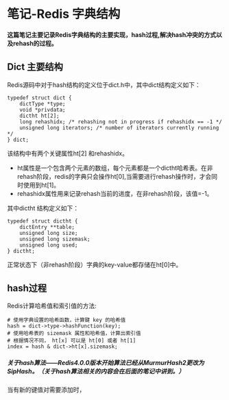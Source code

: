 # 笔记-Redis 字典结构

#### 这篇笔记主要记录Redis字典结构的主要实现，hash过程,解决hash冲突的方式以及rehash的过程。

## Dict 主要结构

Redis源码中对于hash结构的定义位于dict.h中，其中dict结构定义如下：
```
typedef struct dict {
    dictType *type;
    void *privdata;
    dictht ht[2];
    long rehashidx; /* rehashing not in progress if rehashidx == -1 */
    unsigned long iterators; /* number of iterators currently running */
} dict;
```
该结构中有两个关键属性ht[2] 和rehashidx。

* ht属性是一个包含两个元素的数组，每个元素都是一个dictht哈希表。在非rehash阶段，redis的字典只会操作ht[0],当需要进行rehash操作时，才会同时使用到ht[1]。
* rehashidx属性用来记录rehash当前的进度，在非rehash阶段，该值=-1。

其中dictht 结构定义如下：
```
typedef struct dictht {
    dictEntry **table;
    unsigned long size;
    unsigned long sizemask;
    unsigned long used;
} dictht;
```

正常状态下（非rehash阶段）字典的key-value都存储在ht[0]中。

## hash过程

Redis计算哈希值和索引值的方法:
```
# 使用字典设置的哈希函数，计算键 key 的哈希值
hash = dict->type->hashFunction(key);
# 使用哈希表的 sizemask 属性和哈希值，计算出索引值
# 根据情况不同， ht[x] 可以是 ht[0] 或者 ht[1]
index = hash & dict->ht[x].sizemask;
```
##### 关于hash算法——Redis4.0.0版本开始算法已经从MurmurHash2更改为SipHash。（关于hash算法相关的内容会在后面的笔记中讲到。）

当有新的键值对需要添加时，